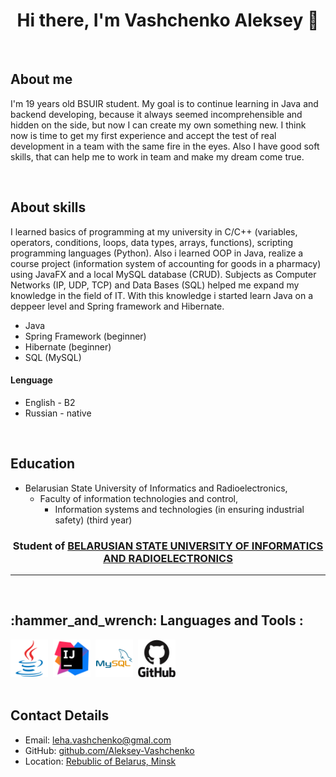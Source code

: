 <h1 align="center">Hi there, I'm Vashchenko Aleksey 👋</h1>
<br>

## About me
I'm 19 years old BSUIR student. My goal is to continue learning in Java and backend developing, because it always seemed incomprehensible and hidden on the side, but now I can create my own something new. I think now is time to get my first experience and accept the test of real development in a team with the same fire in the eyes. Also I have good soft skills, that can help me to work in team and make my dream come true.

<br>

## About skills
I learned basics of programming at my university in C/C++ (variables, operators, conditions, loops, data types, arrays, functions), scripting programming languages (Python). Also i learned OOP in Java, realize a course project (information system of accounting for goods in a pharmacy) using JavaFX and a local MySQL database (CRUD). Subjects as Computer Networks (IP, UDP, TCP) and Data Bases (SQL) helped me expand my knowledge in the field of IT. With this knowledge i started learn Java on a deppeer level and Spring framework and Hibernate.
- Java
- Spring Framework (beginner)
- Hibernate (beginner)
- SQL (MySQL)

#### Lenguage
- English - B2
- Russian - native
<br>

## Education
- Belarusian State University of Informatics and Radioelectronics, <br>
    - Faculty of information technologies and control, <br>
        - Information systems and technologies (in ensuring industrial safety) (third year)
<h3 align="center">Student of <a href="https://www.bsuir.by/">BELARUSIAN STATE UNIVERSITY OF INFORMATICS AND RADIOELECTRONICS<a/></h3>
<hr></hr>
  <br>
<h2>:hammer_and_wrench: Languages and Tools :</h2>
<div>
  <img src="https://github.com/devicons/devicon/blob/master/icons/java/java-original.svg" title="Java" width="60" height="60"/>&nbsp;
  <img src="https://github.com/devicons/devicon/blob/master/icons/intellij/intellij-original.svg"  title="Intellij IDEA" alt="Intellij IDEA" width="60" height="60"/>&nbsp;
  <img src="https://github.com/devicons/devicon/blob/master/icons/mysql/mysql-original-wordmark.svg" title="MySQL" width="60" height="60"/>&nbsp;
  <img src="https://github.com/devicons/devicon/blob/master/icons/github/github-original-wordmark.svg" title="GitHub" width="60" height="60"/>&nbsp;
</div>
<br>
  
## Contact Details

* Email: [leha.vashchenko@gmal.com](mailto:leha.vashchenko@gmail.com)
* GitHub: [github.com/Aleksey-Vashchenko](https://github.com/Aleksey-Vashchenko)
* Location: [Rebublic of Belarus, Minsk](https://maps.app.goo.gl/9AxLR6toDqbDJQjp6)
